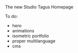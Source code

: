 The new Studio Tagus Homepage

To do:
- hero
- animations
- isometric portfolio
- proper multilanguage
- cms

